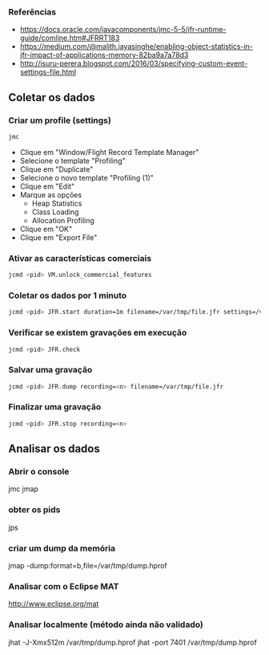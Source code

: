 ### Referências

* <https://docs.oracle.com/javacomponents/jmc-5-5/jfr-runtime-guide/comline.htm#JFRRT183>
* <https://medium.com/@malith.jayasinghe/enabling-object-statistics-in-jfr-impact-of-applications-memory-82ba9a7a78d3>
* <http://isuru-perera.blogspot.com/2016/03/specifying-custom-event-settings-file.html>

## Coletar os dados

### Criar um profile (settings)

```bash
jmc
```

* Clique em "Window/Flight Record Template Manager"
* Selecione o template "Profiling"
* Clique em "Duplicate"
* Selecione o novo template "Profiling (1)"
* Clique em "Edit"
* Marque as opções
	* Heap Statistics
	* Class Loading
	* Allocation Profiling
* Clique em "OK"
* Clique em "Export File"

### Ativar as características comerciais

```bash
jcmd <pid> VM.unlock_commercial_features
```

### Coletar os dados por 1 minuto

```bash
jcmd <pid> JFR.start duration=1m filename=/var/tmp/file.jfr settings=/var/tmp/profile.jfc
```

### Verificar se existem gravações em execução

```bash
jcmd <pid> JFR.check
```

### Salvar uma gravação

```bash
jcmd <pid> JFR.dump recording=<n> filename=/var/tmp/file.jfr
```

### Finalizar uma gravação

```bash
jcmd <pid> JFR.stop recording=<n>
```

## Analisar os dados

### Abrir o console

jmc
jmap

### obter os pids

jps

### criar um dump da memória

jmap -dump:format=b,file=/var/tmp/dump.hprof <pid>

### Analisar com o Eclipse MAT

http://www.eclipse.org/mat

### Analisar localmente (método ainda não validado)

jhat -J-Xmx512m /var/tmp/dump.hprof
jhat -port 7401 /var/tmp/dump.hprof
